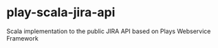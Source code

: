 # play-scala-jira-api
Scala implementation to the public JIRA API based on Plays Webservice Framework

